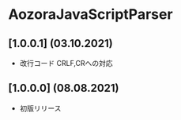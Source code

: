 # AozoraJavaScriptParser

## [1.0.0.1] (03.10.2021)

* 改行コード CRLF,CRへの対応

## [1.0.0.0] (08.08.2021)

* 初版リリース